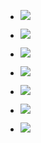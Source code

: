
- [![](https://img.youtube.com/vi/rjtO9EoCD6U/1.jpg)](https://www.youtube.com/watch?v=rjtO9EoCD6U)

- [![](https://img.youtube.com/vi/rjtO9EoCD6U/1.jpg)](https://www.youtube.com/watch?v=rjtO9EoCD6U)
- [![](https://img.youtube.com/vi/tAMb2kCj6-o/1.jpg)](https://www.youtube.com/watch?v=tAMb2kCj6-o)
- [![](https://img.youtube.com/vi/V2bboj5a9_Y/1.jpg)](https://www.youtube.com/watch?v=V2bboj5a9_Y)
- [![](https://img.youtube.com/vi/maNJfqWKxAQ/1.jpg)](https://www.youtube.com/watch?v=maNJfqWKxAQ)
- [![](https://img.youtube.com/vi/xhF3N2spKkc/1.jpg)](https://www.youtube.com/watch?v=xhF3N2spKkc)
- [![](https://img.youtube.com/vi/v23RXPMROHQ/1.jpg)](https://www.youtube.com/watch?v=v23RXPMROHQ)

